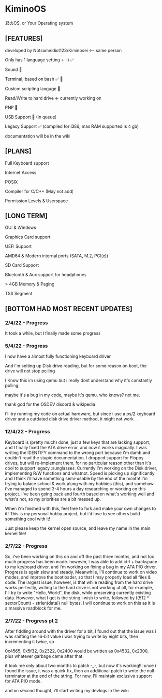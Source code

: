 # KiminoOS
君のOS, or Your Operating system

## [FEATURES]

developed by Notsomeidiot123/Kiminosei <-- same person

Only has 1 language setting <- :) ✅

Sound 🚫

Terminal, based on bash ✅ 🚫

Custom scripting languge 🚫

Read/Write to hard drive <- currently working on

PNP 🚫

USB Support 🚫 (In queue)

Legacy Support ✅ (compiled for i386, max RAM supported is 4 gb)

documentation will be in the wiki

## [PLANS]

Full Keyboard support

Internet Access

POSIX

Compiler for C/C++ (May not add)

Permission Levels & Userspace


## [LONG TERM]

GUI & Windows

Graphics Card support

UEFI Support

AMD64 & Modern internal ports (SATA, M.2, PCI(e))

SD Card Support

Bluetooth & Aux support for headphones

\> 4GB Memory & Paging

TSS Segment

## [BOTTOM HAD MOST RECENT UPDATES]

### 2/4/22 - Progress

It took a while, but I finally made some progress


### 5/4/22 - Progress

I now have a almost fully functioning keyboard driver

And i'm setting up Disk drive reading, but for some reason on boot, the drive will not stop polling

I Know this im using qemu but i really dont understand why it's constantly polling

maybe it's a bug in my code, maybe it's qemu. who knows? not me.

thank god for the OSDEV discord & wikipedia

i'll try running my code on actual hardware, but since i use a ps/2 keyboard driver and a outdated disk drive driver method, it might not work.

### 12/4/22 - Progress

Keyboard is (pretty much) done, just a few keys that are lacking support, and I finally fixed the ATA drive error, and now it works magically. I was writing the IDENTIFY command to the wrong port because i'm dumb and couldn't read the stupid documentation. I dropped support for Floppy drives, but will re-implement them, for no particular reason other than it's cool to support legacy \:sunglasses\: Currently i'm working on the Disk driver, implementing R/W functions and whatnot. Speed is picking up significantly and I think i'll have something semi-usable by the end of the month! I'm trying to balace school & work along with my hobbies (this), and somehow i've managed to spend 3-4 hours a day researching or working on this project. I've been going back and fourth based on what's working well and what's not, so my priorities are a bit messed up.

When i'm finished with this, feel free to fork and make your own changes to it! This is my personal hobby project, but i'd love to see others build something cool with it!

Just please keep the kernel open source, and leave my name in the main kernel file!

### 2/7/22 - Progress

So, i've been working on this on and off the past three months, and not too much progress has been made. however, I was able to add ctrl + backspace to my keyboard driver, and I'm working on fixing a bug in my ATA PIO driver. Progress is again slow and steady. Meanwhile, I'll continue to work on video modes, and improve the bootloader, so that I may properly load all files & code. The largest issue, however, is that while reading from the hard drive works perfectly, writing to the hard drive is not working at all, for example, I'll try to write "Hello, World", the disk, while preserving currently existing data. However, what I get is the string i wish to write, followed by ((512 * sectorCount) - strlen(data)) null bytes. I will continue to work on this as it is a massive roadblock for me. 

### 2/7/22 - Progress pt 2
 After fiddling around with the driver for a bit, I found out that the issue was i was shifting the 16-bit value i was trying to write by eight bits, then incrementing it twice, so 
 
0x4565, 0x5f32, 0x2322, 0x2400 would be written as 0x4532, 0x2300, plus whatever garbage came after that.

it took me only about two months to patch -_-, but now it's working!!! once i found the issue, it was a quick fix, then an additional patch to write the null-terminator at the end of the string. For now, I'll maintain exclusive support for ATA PIO mode.

and on second thought, i'll start writing my devlogs in the wiki
